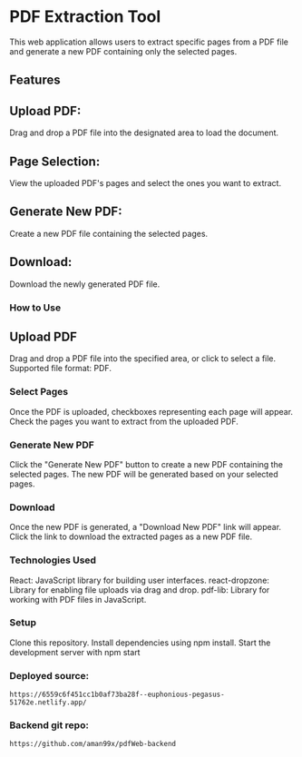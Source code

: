 # PDF Extraction Tool

This web application allows users to extract specific pages from a PDF file and generate a new PDF containing only the selected pages.

## Features

## Upload PDF: 
   Drag and drop a PDF file into the designated area to load the document.
## Page Selection: 
   View the uploaded PDF's pages and select the ones you want to extract.
## Generate New PDF: 
   Create a new PDF file containing the selected pages.
## Download: 
   Download the newly generated PDF file.

### How to Use

## Upload PDF

Drag and drop a PDF file into the specified area, or click to select a file.
Supported file format: PDF.

### Select Pages

Once the PDF is uploaded, checkboxes representing each page will appear.
Check the pages you want to extract from the uploaded PDF.

### Generate New PDF

Click the "Generate New PDF" button to create a new PDF containing the selected pages.
The new PDF will be generated based on your selected pages.

### Download

Once the new PDF is generated, a "Download New PDF" link will appear.
Click the link to download the extracted pages as a new PDF file.

### Technologies Used

React: JavaScript library for building user interfaces.
react-dropzone: Library for enabling file uploads via drag and drop.
pdf-lib: Library for working with PDF files in JavaScript.

### Setup

Clone this repository.
Install dependencies using npm install.
Start the development server with npm start

### Deployed source:
    https://6559c6f451cc1b0af73ba28f--euphonious-pegasus-51762e.netlify.app/

### Backend git repo:
    https://github.com/aman99x/pdfWeb-backend

